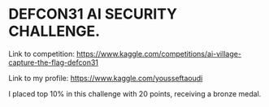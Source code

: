 # DEFCON31 AI SECURITY CHALLENGE. 

Link to competition: https://www.kaggle.com/competitions/ai-village-capture-the-flag-defcon31 

Link to my profile: https://www.kaggle.com/yousseftaoudi

I placed top 10% in this challenge with 20 points, receiving a bronze medal.
